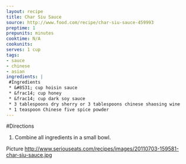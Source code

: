 ```yaml
---
layout: recipe
title: Char Siu Sauce
source: http://www.food.com/recipe/char-siu-sauce-459993
preptime: 1
prepunits: minutes
cooktime: N/A
cookunits: 
serves: 1 cup
tags: 
- sauce
- chinese
- asian
ingredients: |
 #Ingredients
 * &#8531; cup hoisin sauce
 * &frac14; cup honey
 * &frac14; cup dark soy sauce
 * 3 tablespoons dry sherry or 3 tablespoons chinese shaosing wine
 * 1 teaspoon Chinese five spice powder
---
```

#Directions
1. Combine all ingredients in a small bowl.

Picture
http://www.seriouseats.com/recipes/images/20110703-159581-char-siu-sauce.jpg